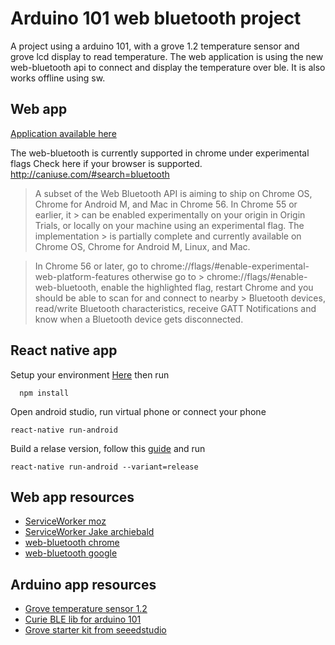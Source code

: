# Arduino 101 web bluetooth project

A project using a arduino 101, with a grove 1.2 temperature sensor and grove lcd display to read temperature.
The web application is using the new web-bluetooth api to connect and display the temperature over ble.
It is also works offline using sw.

## Web app

[Application available here](https://jontore.github.io/web_bluetooth_demo/)

The web-bluetooth is currently supported in chrome under experimental flags
Check here if your browser is supported. http://caniuse.com/#search=bluetooth

> A subset of the Web Bluetooth API is aiming to ship on Chrome OS, Chrome for Android M, and Mac in Chrome 56. In Chrome 55 or earlier, it > can be enabled experimentally on your origin in Origin Trials, or locally on your machine using an experimental flag. The implementation > is partially complete and currently available on Chrome OS, Chrome for Android M, Linux, and Mac.

> In Chrome 56 or later, go to chrome://flags/#enable-experimental-web-platform-features otherwise go to > chrome://flags/#enable-web-bluetooth, enable the highlighted flag, restart Chrome and you should be able to scan for and connect to nearby > Bluetooth devices, read/write Bluetooth characteristics, receive GATT Notifications and know when a Bluetooth device gets disconnected.


## React native app
Setup your environment [Here](https://facebook.github.io/react-native/docs/getting-started.html)
then run

```
  npm install
```

Open android studio, run virtual phone or connect your phone

```
react-native run-android
```

Build a relase version, follow this [guide](http://facebook.github.io/react-native/docs/signed-apk-android.html)
and run

```
react-native run-android --variant=release
``` 

## Web app resources

* [ServiceWorker moz](https://developer.mozilla.org/en-US/docs/Web/API/Service_Worker_API/Using_Service_Workers)
* [ServiceWorker Jake archiebald](https://jakearchibald.com/2014/using-serviceworker-today/)
* [web-bluetooth chrome](https://googlechrome.github.io/samples/web-bluetooth/read-characteristic-value-changed.html)
* [web-bluetooth google](https://developers.google.com/web/updates/2015/07/interact-with-ble-devices-on-the-web#connect_to_a_bluetooth_device)

## Arduino app resources
* [Grove temperature sensor 1.2](http://wiki.seeed.cc/Grove-Temperature_Sensor/)
* [Curie BLE lib for arduino 101](https://www.arduino.cc/en/Reference/CurieBLE)
* [Grove starter kit from seeedstudio](https://www.seeedstudio.com/Grove-Starter-Kit-for-Arduino-p-1855.html)

